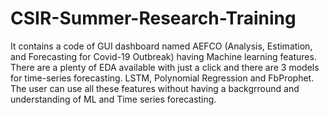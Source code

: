 # CSIR-Summer-Research-Training

It contains a code of GUI dashboard named AEFCO (Analysis, Estimation, and Forecasting for Covid-19 Outbreak) having Machine learning features. There are a plenty of EDA available with just a click and there are 3 models for time-series forecasting. LSTM, Polynomial Regression and FbProphet. The user can use all these features without having a backgrround and understanding of ML and Time series forecasting.

